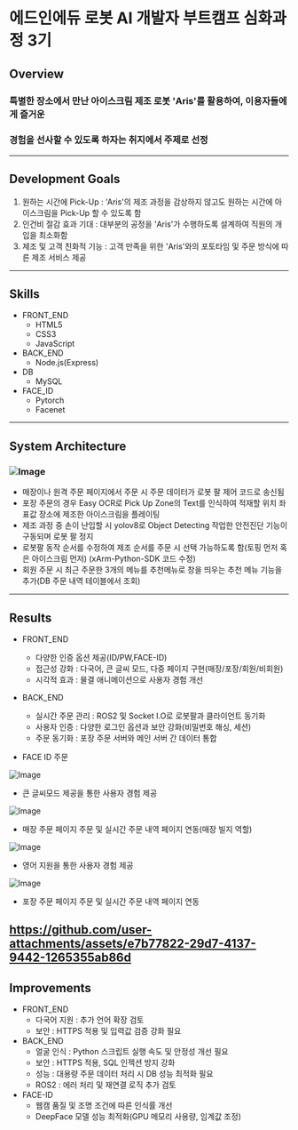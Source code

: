 # 에드인에듀 로봇 AI 개발자 부트캠프 심화과정 3기
## Overview
### 특별한 장소에서 만난 아이스크림 제조 로봇 'Aris'를 활용하여, 이용자들에게 즐거운 
### 경험을 선사할 수 있도록 하자는 취지에서 주제로 선정
---
## Development Goals
1. 원하는 시간에 Pick-Up : 'Aris'의 제조 과정을 감상하지 않고도 원하는 시간에 아이스크림을 Pick-Up 할 수 있도록 함
2. 인건비 절감 효과 기대 : 대부분의 공정을 'Aris'가 수행하도록 설계하여 직원의 개입을 최소화함
3. 제조 및 고객 친화적 기능 : 고객 만족을 위한 'Aris'와의 포토타임 및 주문 방식에 따른 제조 서비스 제공
---
## Skills
+ FRONT_END
  + HTML5
  + CSS3
  + JavaScript
+ BACK_END
  + Node.js(Express)
+ DB
  + MySQL
+ FACE_ID
  + Pytorch
  + Facenet
---
## System Architecture
### ![Image](https://github.com/user-attachments/assets/a802b279-f6e9-47c4-b387-2384f48a1b0e)
+ 매장이나 원격 주문 페이지에서 주문 시 주문 데이터가 로봇 팔 제어 코드로 송신됨
+ 포장 주문의 경우 Easy OCR로 Pick Up Zone의 Text를 인식하여 적재할 위치 좌표값 장소에 제조한 아이스크림을 플레이팅
+ 제조 과정 중 손이 난입할 시 yolov8로 Object Detecting 작업한 안전진단 기능이 구동되며 로봇 팔 정지
+ 로봇팔 동작 순서를 수정하여 제조 순서를 주문 시 선택 가능하도록 함(토핑 먼저 혹은 아이스크림 먼저) (xArm-Python-SDK 코드 수정)
+ 회원 주문 시 최근 주문한 3개의 메뉴를 추천메뉴로 창을 띄우는 추천 메뉴 기능을 추가(DB 주문 내역 테이블에서 조회)
---
## Results
+ FRONT_END
  + 다양한 인증 옵션 제공(ID/PW,FACE-ID)
  + 접근성 강화 : 다국어, 큰 글씨 모드, 다중 페이지 구현(매장/포장/회원/비회원)
  + 시각적 효과 : 물결 애니메이션으로 사용자 경험 개선
+ BACK_END
  + 실시간 주문 관리 : ROS2 및 Socket I.O로 로봇팔과 클라이언트 동기화
  + 사용자 인증 : 다양한 로그인 옵션과 보안 강화(비밀번호 해싱, 세션)
  + 주문 동기화 : 포장 주문 서버와 메인 서버 간 데이터 통합
 

+ FACE ID 주문


![Image](https://github.com/user-attachments/assets/6425bd51-bd0d-420b-b912-07c3d897a0d4)


+ 큰 글씨모드 제공을 통한 사용자 경험 제공


![Image](https://github.com/user-attachments/assets/ba3b9ccc-ad7e-40a2-819c-87a3030cdf9b)
+ 매장 주문 페이지 주문 및 실시간 주문 내역 페이지 연동(매장 빌지 역할)


![Image](https://github.com/user-attachments/assets/36bb9609-c7be-4d89-b90c-352103ce6fec)


+ 영어 지원을 통한 사용자 경험 제공


![Image](https://github.com/user-attachments/assets/21be9ee2-b53f-4bad-aef0-fc5f4f45b9ce)
+ 포장 주문 페이지 주문 및 실시간 주문 내역 페이지 연동


https://github.com/user-attachments/assets/e7b77822-29d7-4137-9442-1265355ab86d
---
## Improvements
+ FRONT_END
  + 다국어 지원 : 추가 언어 확장 검토
  + 보안 : HTTPS 적용 및 입력값 검증 강화 필요
+ BACK_END
  + 얼굴 인식 : Python 스크립트 실행 속도 및 안정성 개선 필요
  + 보안 : HTTPS 적용, SQL 인젝션 방지 강화
  + 성능 : 대용량 주문 데이터 처리 시 DB 성능 최적화 필요
  + ROS2 : 에러 처리 및 재연결 로직 추가 검토
+ FACE-ID
  + 웹캠 품질 및 조명 조건에 따른 인식률 개선
  + DeepFace 모델 성능 최적화(GPU 메모리 사용량, 임계값 조정)












